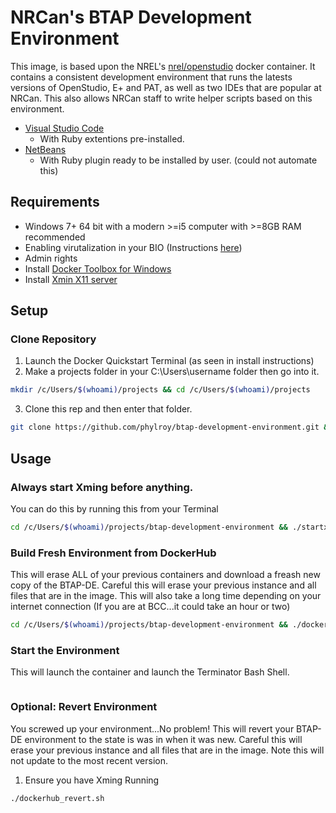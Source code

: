 # NRCan's BTAP Development Environment

This image, is based upon the NREL's [nrel/openstudio](https://hub.docker.com/r/nrel/openstudio/) docker container. It contains a consistent development environment that runs the latests versions of OpenStudio, E+ and PAT, as well as two IDEs that are popular at NRCan. This also allows NRCan staff to write helper scripts based on this environment.   

 * [Visual Studio Code]()
 	* With Ruby extentions pre-installed.
 * [NetBeans]()
 	* With Ruby plugin ready to be installed by user. (could not automate this)  


## Requirements
* Windows 7+ 64 bit with a modern >=i5 computer with >=8GB RAM recommended
* Enabling virutalization in your BIO (Instructions [here](https://docs.fedoraproject.org/en-US/Fedora/13/html/Virtualization_Guide/sect-Virtualization-Troubleshooting-Enabling_Intel_VT_and_AMD_V_virtualization_hardware_extensions_in_BIOS.html))
* Admin rights
* Install [Docker Toolbox for Windows](https://docs.docker.com/toolbox/toolbox_install_windows/)
* Install [Xmin X11 server](http://sourceforge.net/projects/xming/files/Xming/6.9.0.31/Xming-6-9-0-31-setup.exe/download)



## Setup

### Clone Repository
1. Launch the Docker Quickstart Terminal (as seen in install instructions)
2. Make a projects folder in your C:\Users\username folder then go into it.
```bash
mkdir /c/Users/$(whoami)/projects && cd /c/Users/$(whoami)/projects

```
3.    Clone this rep and then enter that folder.
```bash
git clone https://github.com/phylroy/btap-development-environment.git && cd btap-development-environment
```

## Usage
### Always start Xming before anything.
You can do this by running this from your Terminal
```bash
cd /c/Users/$(whoami)/projects/btap-development-environment && ./startx.sh
```

### Build Fresh Environment from DockerHub
This will erase ALL of your previous containers and download a freash new copy of the BTAP-DE. Careful this will erase your previous instance and all files that are in the image. This will also take a long time depending on your internet connection (If you are at BCC...it could take an hour or two)

```bash
cd /c/Users/$(whoami)/projects/btap-development-environment && ./dockerhub_create.sh
```

### Start the Environment
This will launch the container and launch the Terminator Bash Shell.
```bash

```

### Optional: Revert Environment
You screwed up your environment...No problem! This will revert your BTAP-DE environment to the state is was in when it was new. Careful this will erase your previous instance and all files that are in the image. Note this will not update to the most recent version.  
1. Ensure you have Xming Running
```bash
./dockerhub_revert.sh
```
